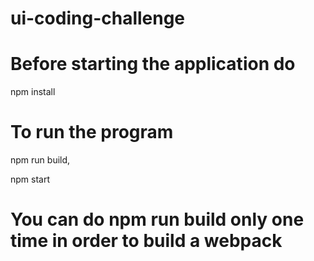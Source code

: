 # ui-coding-challenge

# Before starting the application do
npm install

# To run the program
npm run build,

npm start

# You can do npm run build only one time in order to build a webpack
